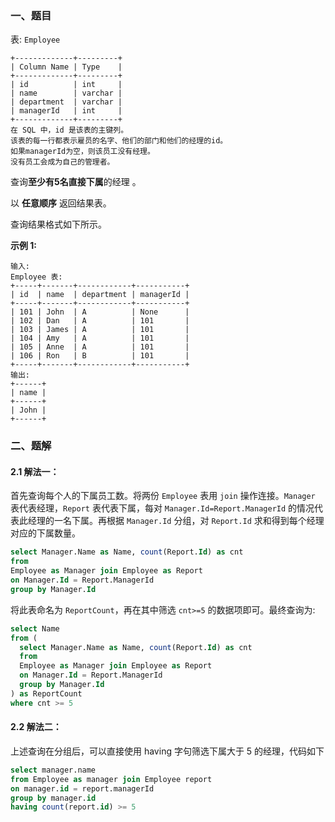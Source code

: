 ### 一、题目

表: `Employee`

```
+-------------+---------+
| Column Name | Type    |
+-------------+---------+
| id          | int     |
| name        | varchar |
| department  | varchar |
| managerId   | int     |
+-------------+---------+
在 SQL 中，id 是该表的主键列。
该表的每一行都表示雇员的名字、他们的部门和他们的经理的id。
如果managerId为空，则该员工没有经理。
没有员工会成为自己的管理者。
```

查询**至少有5名直接下属**的经理 。

以 **任意顺序** 返回结果表。

查询结果格式如下所示。

**示例 1:**

```
输入: 
Employee 表:
+-----+-------+------------+-----------+
| id  | name  | department | managerId |
+-----+-------+------------+-----------+
| 101 | John  | A          | None      |
| 102 | Dan   | A          | 101       |
| 103 | James | A          | 101       |
| 104 | Amy   | A          | 101       |
| 105 | Anne  | A          | 101       |
| 106 | Ron   | B          | 101       |
+-----+-------+------------+-----------+
输出: 
+------+
| name |
+------+
| John |
+------+
```

### 二、题解

#### 2.1 解法一：

首先查询每个人的下属员工数。将两份 `Employee` 表用 `join` 操作连接。`Manager` 表代表经理，`Report` 表代表下属，每对 `Manager.Id=Report.ManagerId` 的情况代表此经理的一名下属。再根据 `Manager.Id` 分组，对 `Report.Id` 求和得到每个经理对应的下属数量。

```sql
select Manager.Name as Name, count(Report.Id) as cnt
from
Employee as Manager join Employee as Report
on Manager.Id = Report.ManagerId
group by Manager.Id
```

将此表命名为 `ReportCount`，再在其中筛选 `cnt>=5` 的数据项即可。最终查询为:

```sql
select Name
from (
  select Manager.Name as Name, count(Report.Id) as cnt
  from
  Employee as Manager join Employee as Report
  on Manager.Id = Report.ManagerId
  group by Manager.Id
) as ReportCount
where cnt >= 5
```

#### 2.2 解法二：

上述查询在分组后，可以直接使用 having 字句筛选下属大于 5 的经理，代码如下

```sql
select manager.name 
from Employee as manager join Employee report
on manager.id = report.managerId 
group by manager.id
having count(report.id) >= 5
```